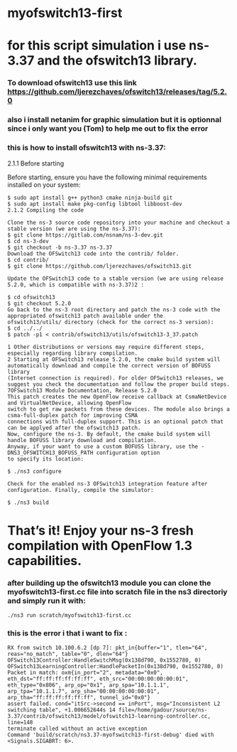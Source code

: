 # myofswitch13-first

# for this script simulation i use ns-3.37 and the ofswitch13 library.

### To download ofswitch13 use this link https://github.com/ljerezchaves/ofswitch13/releases/tag/5.2.0
### also i install netanim for graphic simulation but it is optionnal since i only want you (Tom) to help me out to fix the error

### this is how to install ofswitch13 with ns-3.37:

2.1.1 Before starting 

Before starting, ensure you have the following minimal requirements installed on your system:
```
$ sudo apt install g++ python3 cmake ninja-build git
$ sudo apt install make pkg-config libtool libboost-dev
2.1.2 Compiling the code

Clone the ns-3 source code repository into your machine and checkout a stable version (we are using the ns-3.37):
$ git clone https://gitlab.com/nsnam/ns-3-dev.git
$ cd ns-3-dev
$ git checkout -b ns-3.37 ns-3.37
Download the OFSwitch13 code into the contrib/ folder.
$ cd contrib/
$ git clone https://github.com/ljerezchaves/ofswitch13.git 

Update the OFSwitch13 code to a stable version (we are using release 5.2.0, which is compatible with ns-3.37)2 :

$ cd ofswitch13
$ git checkout 5.2.0
Go back to the ns-3 root directory and patch the ns-3 code with the appropriated ofswitch13 patch available under the
ofswitch13/utils/ directory (check for the correct ns-3 version):
$ cd ../../
$ patch -p1 < contrib/ofswitch13/utils/ofswitch13-3_37.patch 

1 Other distributions or versions may require different steps, especially regarding library compilation.
2 Starting at OFSwitch13 release 5.2.0, the cmake build system will automatically download and compile the correct version of BOFUSS library
(Internet connection is required). For older OFSwitch13 releases, we suggest you check the documentation and follow the proper build steps.
7OFSwitch13 Module Documentation, Release 5.2.0
This patch creates the new OpenFlow receive callback at CsmaNetDevice and VirtualNetDevice, allowing OpenFlow
switch to get raw packets from these devices. The module also brings a csma-full-duplex patch for improving CSMA
connections with full-duplex support. This is an optional patch that can be applyed after the ofswitch13 patch.
Now, configure the ns-3. By default, the cmake build system will handle BOFUSS library download and compilation.
Anyway, if your want to use a custom BOFUSS library, use the -DNS3_OFSWITCH13_BOFUSS_PATH configuration option
to specify its location:

$ ./ns3 configure 

Check for the enabled ns-3 OFSwitch13 integration feature after configuration. Finally, compile the simulator:

$ ./ns3 build  
```
# That’s it! Enjoy your ns-3 fresh compilation with OpenFlow 1.3 capabilities.

### after building up the ofswitch13 module you can clone the myofswitch13-first.cc file into scratch file in the ns3 directoriy and  simply run it with:
``` 
./ns3 run scratch/myofswitch13-first.cc

```

### this is the error i that i want to fix :

``` OFSwitch13Controller:GetRemoteSwitch(0x138d790, 03-07-0a:64:06:02:01:c0:00)
RX from switch 10.100.6.2 [dp 7]: pkt_in{buffer="1", tlen="64", reas="no_match", table="0", dlen="64"}
OFSwitch13Controller:HandleSwitchMsg(0x138d790, 0x1552780, 0)
OFSwitch13LearningController:HandlePacketIn(0x138d790, 0x1552780, 0)
Packet in match: oxm{in_port="2", metadata="0x0", eth_dst="ff:ff:ff:ff:ff:ff", eth_src="00:00:00:00:00:01", eth_type="0x806", arp_op="0x1", arp_spa="10.1.1.1", arp_tpa="10.1.1.7", arp_sha="00:00:00:00:00:01", arp_tha="ff:ff:ff:ff:ff:ff", tunnel_id="0x0"}
assert failed. cond="itSrc->second == inPort", msg="Inconsistent L2 switching table", +1.006652644s 14 file=/home/gadour/source/ns-3.37/contrib/ofswitch13/model/ofswitch13-learning-controller.cc, line=148
terminate called without an active exception
Command 'build/scratch/ns3.37-myofswitch13-first-debug' died with <Signals.SIGABRT: 6>.
```

